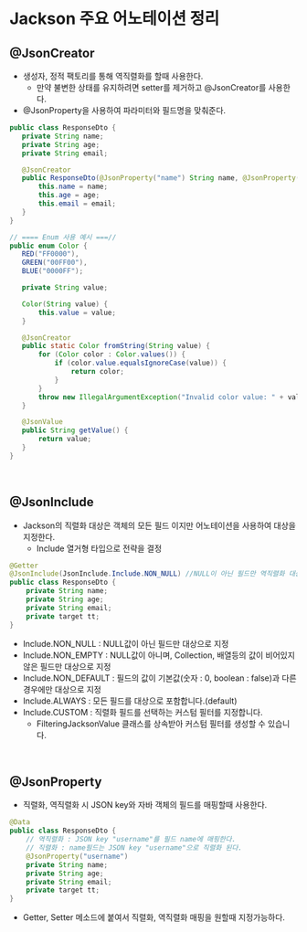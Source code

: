 # Jackson 주요 어노테이션 정리

## @JsonCreator
 * 생성자, 정적 팩토리를 통해 역직렬화를 할때 사용한다. 
    * 만약 불변한 상태를 유지하려면 setter를 제거하고 @JsonCreator를 사용한다.
 * @JsonProperty을 사용하여 파라미터와 필드명을 맞춰준다.
 ``` java
public class ResponseDto {
    private String name;
    private String age;
    private String email;    

    @JsonCreator
    public ResponseDto(@JsonProperty("name") String name, @JsonProperty("age") String age, @JsonProperty("email") String email) {        
        this.name = name;
        this.age = age;
        this.email = email;
    }        
}

// ==== Enum 사용 예시 ===//
public enum Color {
    RED("FF0000"),
    GREEN("00FF00"),
    BLUE("0000FF");

    private String value;

    Color(String value) {
        this.value = value;
    }

    @JsonCreator
    public static Color fromString(String value) {
        for (Color color : Color.values()) {
            if (color.value.equalsIgnoreCase(value)) {
                return color;
            }
        }
        throw new IllegalArgumentException("Invalid color value: " + value);
    }

    @JsonValue
    public String getValue() {
        return value;
    }
}
 ```
<br/>

 ## @JsonInclude
 * Jackson의 직렬화 대상은 객체의 모든 필드 이지만 어노테이션을 사용하여 대상을 지정한다.
    * Include 열거형 타입으로 전략을 결정
```java
@Getter
@JsonInclude(JsonInclude.Include.NON_NULL) //NULL이 아닌 필드만 역직렬화 대상으로 지정
public class ResponseDto {
    private String name;
    private String age;
    private String email;
    private target tt;
}
```
* Include.NON_NULL : NULL값이 아닌 필드만 대상으로 지정 
* Include.NON_EMPTY : NULL값이 아니며, Collection, 배열등의 값이 비어있지 않은 필드만 
                     대상으로 지정 
* Include.NON_DEFAULT : 필드의 값이 기본값(숫자 : 0, boolean : false)과 다른 경우에만 대상으로 지정                      
* Include.ALWAYS : 모든 필드를 대상으로 포함합니다.(default)
* Include.CUSTOM : 직렬화 필드를 선택하는 커스텀 필터를 지정합니다. 
    * FilteringJacksonValue 클래스를 상속받아 커스텀 필터를 생성할 수 있습니다.

<br/>

## @JsonProperty
* 직렬화, 역직렬화 시 JSON key와 자바 객체의 필드를 매핑할때 사용한다. 
```java
@Data
public class ResponseDto {
    // 역직렬화 : JSON key "username"를 필드 name에 매핑한다.
    // 직렬화 : name필드는 JSON key "username"으로 직렬화 된다.
    @JsonProperty("username") 
    private String name;
    private String age;
    private String email;
    private target tt;
}
```
* Getter, Setter 메소드에 붙여서 직렬화, 역직렬화 매핑을 원할때 지정가능하다.



